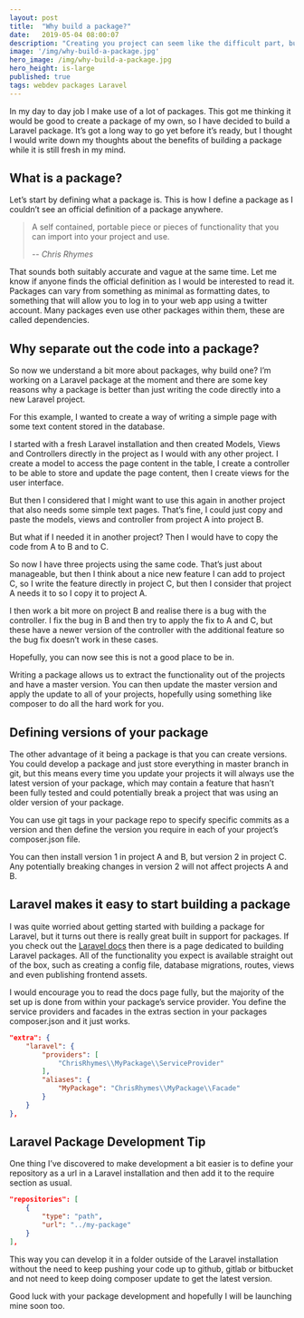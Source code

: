 ```yaml
---
layout: post
title:  "Why build a package?"
date:   2019-05-04 08:00:07
description: "Creating you project can seem like the difficult part, but letting people know its there can be even harder"
image: '/img/why-build-a-package.jpg'
hero_image: /img/why-build-a-package.jpg
hero_height: is-large
published: true
tags: webdev packages Laravel
---
```


In my day to day job I make use of a lot of packages. This got me thinking it would be good to create a package of my own, so I have decided to build a Laravel package. It’s got a long way to go yet before it’s ready, but I thought I would write down my thoughts about the benefits of building a package while it is still fresh in my mind. 

## What is a package?

Let’s start by defining what a package is. This is how I define a package as I couldn’t see an official definition of a package anywhere. 

> A self contained, portable piece or pieces of functionality that you can import into your project and use.
>
> -- <cite>Chris Rhymes</cite>

That sounds both suitably accurate and vague at the same time. Let me know if anyone finds the official definition as I would be interested to read it. Packages can vary from something as minimal as formatting dates, to something that will allow you to log in to your web app using a twitter account. Many packages even use other packages within them, these are called dependencies. 

## Why separate out the code into a package?

So now we understand a bit more about packages, why build one? I’m working on a Laravel package at the moment and there are some key reasons why a package is better than just writing the code directly into a new Laravel project. 

For this example, I wanted to create a way of writing a simple page with some text content  stored in the database. 

I started with a fresh Laravel installation and then created Models, Views and Controllers directly in the project as I would with any other project. I create a model to access the page content in the table, I create a controller to be able to store and update the page content, then I create views for the user interface. 

But then I considered that I might want to use this again in another project that also needs some simple text pages. That’s fine, I could just copy and paste the models, views and controller from project A into project B.  

But what if I needed it in another project? Then I would have to copy the code from A to B and to C. 

So now I have three projects using the same code. That’s just about manageable, but then I think about a nice new feature I can add to project C, so I write the feature directly in project C, but then I consider that project A needs it to so I copy it to project A. 

I then work a bit more on project B and realise there is a bug with the controller. I fix the bug in B and then try to apply the fix to A and C, but these have a newer version of the controller with the additional feature so the bug fix doesn’t work in these cases. 

Hopefully, you can now see this is not a good place to be in. 

Writing a package allows us to extract the functionality out of the projects and have a master version. You can then update the master version and apply the update to all of your projects, hopefully using something like composer to do all the hard work for you. 

## Defining versions of your package

The other advantage of it being a package is that you can create versions. You could develop a package and just store everything in master branch in git, but this means every time you update your projects it will always use the latest version of your package, which may contain a feature that hasn’t been fully tested and could potentially break a project that was using an older version of your package.  

You can use git tags in your package repo to specify specific commits as a version and then define the version you require in each of your project’s composer.json file. 

You can then install version 1 in project A and B, but version 2 in project C. Any potentially breaking changes in version 2 will not affect projects A and B. 

## Laravel makes it easy to start building a package

I was quite worried about getting started with building a package for Laravel, but it turns out there is really great built in support for packages. If you check out the [Laravel docs](https://laravel.com/docs/5.8/packages) then there is a page dedicated to building Laravel packages. All of the functionality you expect is available straight out of the box, such as creating a config file, database migrations, routes, views and even publishing frontend assets. 

I would encourage you to read the docs page fully, but the majority of the set up is done from within your package’s service provider. You define the service providers and facades in the extras section in your packages composer.json and it just works. 

```json
"extra": {
    "laravel": {
        "providers": [
            "ChrisRhymes\\MyPackage\\ServiceProvider"
        ],
        "aliases": {
            "MyPackage": "ChrisRhymes\\MyPackage\\Facade"
        }
    }
},
```

## Laravel Package Development Tip

One thing I’ve discovered to make development a bit easier is to define your repository as a url in a Laravel installation and then add it to the require section as usual. 

```json
"repositories": [
    {
        "type": "path",
        "url": "../my-package"
    }
],
```

This way you can develop it in a folder outside of the Laravel installation without the need to keep pushing your code up to github, gitlab or bitbucket and not need to keep doing composer update to get the latest version. 

Good luck with your package development and hopefully I will be launching mine soon too. 
